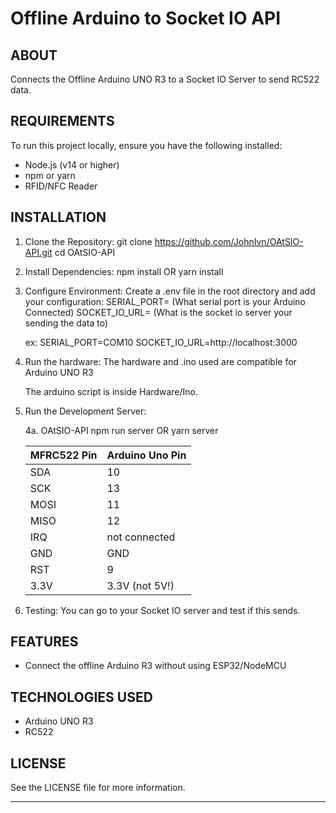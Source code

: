 # Offline Arduino to Socket IO API

## ABOUT

Connects the Offline Arduino UNO R3 to a Socket IO Server to send RC522 data.

## REQUIREMENTS

To run this project locally, ensure you have the following installed:

- Node.js (v14 or higher)
- npm or yarn
- RFID/NFC Reader

## INSTALLATION

1. Clone the Repository:
   git clone https://github.com/JohnIvn/OAtSIO-API.git
   cd OAtSIO-API

2. Install Dependencies:
   npm install
   OR
   yarn install

3. Configure Environment:
   Create a .env file in the root directory and add your configuration:
   SERIAL_PORT= (What serial port is your Arduino Connected)
   SOCKET_IO_URL= (What is the socket io server your sending the data to)

   ex:
   SERIAL_PORT=COM10
   SOCKET_IO_URL=http://localhost:3000

4. Run the hardware:
   The hardware and .ino used are compatible for Arduino UNO R3

   The arduino script is inside Hardware/Ino.

5. Run the Development Server:

   4a. OAtSIO-API
   npm run server
   OR
   yarn server

   | MFRC522 Pin | Arduino Uno Pin |
   | ----------- | --------------- |
   | SDA         | 10              |
   | SCK         | 13              |
   | MOSI        | 11              |
   | MISO        | 12              |
   | IRQ         | not connected   |
   | GND         | GND             |
   | RST         | 9               |
   | 3.3V        | 3.3V (not 5V!)  |

6. Testing:
   You can go to your Socket IO server and test if this sends.

## FEATURES

- Connect the offline Arduino R3 without using ESP32/NodeMCU

## TECHNOLOGIES USED

- Arduino UNO R3
- RC522

## LICENSE

See the LICENSE file for more information.

---
